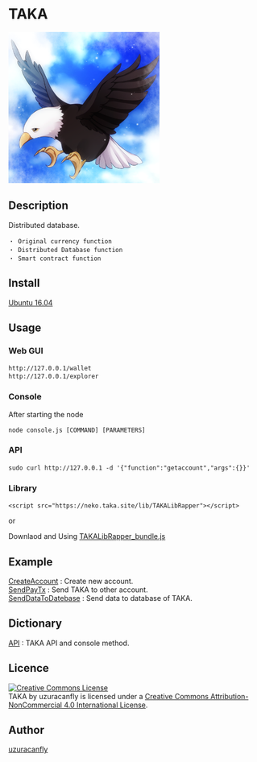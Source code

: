 TAKA
====

<img src="https://github.com/uzuracanfly/TAKA/blob/master/doc/img/TAKAICON.png" alt="TAKA ICON" width="300px">

## Description
Distributed database.

	・ Original currency function
	・ Distributed Database function
	・ Smart contract function


## Install
[Ubuntu 16.04](https://github.com/uzuracanfly/TAKA/blob/master/doc/install/ubuntu1604.md)

## Usage

### Web GUI
	http://127.0.0.1/wallet
	http://127.0.0.1/explorer

### Console
After starting the node

	node console.js [COMMAND] [PARAMETERS]

### API
	sudo curl http://127.0.0.1 -d '{"function":"getaccount","args":{}}'

### Library
	<script src="https://neko.taka.site/lib/TAKALibRapper"></script>

or

Downlaod and Using [TAKALibRapper_bundle.js](https://github.com/uzuracanfly/TAKA/blob/master/UI/lib/TAKALibRapper_bundle.js)


## Example
[CreateAccount](https://github.com/uzuracanfly/TAKA/blob/master/doc/example/CreateAccount.md) : Create new account.<br>
[SendPayTx](https://github.com/uzuracanfly/TAKA/blob/master/doc/example/SendPayTx.md) : Send TAKA to other account.<br>
[SendDataToDatebase](https://github.com/uzuracanfly/TAKA/blob/master/doc/example/SendDataToDatebase.md) : Send data to database of TAKA.

## Dictionary
[API](https://github.com/uzuracanfly/TAKA/blob/master/doc/dictionary/API.md) : TAKA API and console method.


## Licence

<a rel="license" href="http://creativecommons.org/licenses/by-nc/4.0/"><img alt="Creative Commons License" style="border-width:0" src="https://i.creativecommons.org/l/by-nc/4.0/88x31.png" /></a><br /><span xmlns:dct="http://purl.org/dc/terms/" property="dct:title">TAKA</span> by <span xmlns:cc="http://creativecommons.org/ns#" property="cc:attributionName">uzuracanfly</span> is licensed under a <a rel="license" href="http://creativecommons.org/licenses/by-nc/4.0/">Creative Commons Attribution-NonCommercial 4.0 International License</a>.


## Author

[uzuracanfly](https://github.com/uzuracanfly)